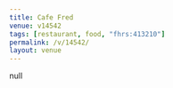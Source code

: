 ```yaml
---
title: Cafe Fred
venue: v14542
tags: [restaurant, food, "fhrs:413210"]
permalink: /v/14542/
layout: venue
---
```

null